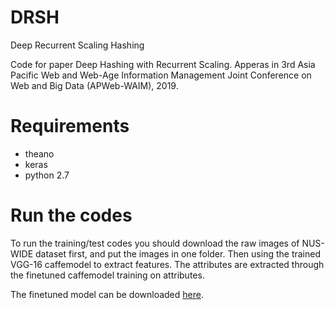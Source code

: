 # DRSH
Deep Recurrent Scaling Hashing

Code for paper Deep Hashing with Recurrent Scaling. Apperas in 3rd Asia Pacific Web and Web-Age Information Management Joint Conference on Web and Big Data (APWeb-WAIM), 2019.

# Requirements
* theano
* keras
* python 2.7

# Run the codes
To run the training/test codes you should download the raw images of NUS-WIDE dataset first, and put the images in one folder. Then using the trained VGG-16 caffemodel to extract features. The attributes are extracted through the finetuned caffemodel training on attributes.

The finetuned model can be downloaded [here](https://drive.google.com/open?id=1oV489jhiiTspdPlv4D2zTTYHyxtZctC0/ "With a Title").
